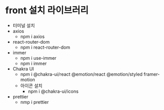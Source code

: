 # front 설치 라이브러리
* 터미널 설치
* axios
  * npm i axios 
* react-router-dom
  * npm i react-router-dom
* immer 
  * npm i use-immer
  * npm i immer
* Chakra UI 
  * npm i @chakra-ui/react @emotion/react @emotion/styled framer-motion
  * 아이콘 설치
    * npm i @chakra-ui/icons
* prettier
  * nmp i prettier